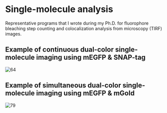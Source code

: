 # Single-molecule analysis 

Representative programs that I wrote during my Ph.D. for fluorophore bleaching step counting and colocalization analysis from microscopy (TIRF) images.

## **Example of continuous dual-color single-molecule imaging using mEGFP & SNAP-tag** ##

![64](https://github.com/antaramukhopadhyay/Single-molecule-analysis/assets/160405848/0e8089c7-97e2-4195-9f61-39d6963d411b)

## **Example of simultaneous dual-color single-molecule imaging using mEGFP & mGold** ##

![79](https://github.com/antaramukhopadhyay/Single-molecule-analysis/assets/160405848/0087a725-a183-4d4f-850d-d9aea08a100c)

